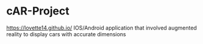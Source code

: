 # cAR-Project
https://lovette14.github.io/
IOS/Android application that involved augmented reality to display cars with accurate dimensions
